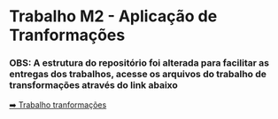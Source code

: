 # Trabalho M2 - Aplicação de Tranformações

### OBS: A estrutura do repositório foi alterada para facilitar as entregas dos trabalhos, acesse os arquivos do trabalho de transformações através do link abaixo
[➡️ Trabalho tranformações](../src/Transformacoes/)